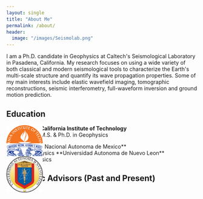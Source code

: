 ```yaml
---
layout: single
title: "About Me"
permalink: /about/
header:
  image: "/images/Seismolab.png"
---
```


I am a Ph.D. candidate in Geophysics at Caltech's Seismological Laboratory in Pasadena, California. My research focuses on using a wide variety of both classical and modern seismological tools to characterize the Earth's multi-scale structure and quantify its wave propagation properties. Some of my main interests include elastic wavefield imaging, tomographic reconstructions, seismic interferometry, full-waveform inversion and ground motion prediction.

## Education
<div id="over" style="position:absolute; width:10%; height:10%" alt="Caltech">
  <img src="/images/CALTECH_LOGO.png">
</div>

<p style="margin-left: 90px"><b>California Institute of Technology</b><br>M.S. & Ph.D. in Geophysics</p>
<div id="over" style="position:absolute; width:10%; height:10%" alt="UNAM">
  <img src="/images/UNAM_LOGO.png">
</div>
**Universidad Nacional Autonoma de Mexico**
<br>
M.S. in Geophysics

<div id="over" style="position:absolute; width:10%; height:10%" alt="UANL">
  <img src="/images/UANL_LOGO.png">
</div>
**Universidad Autonoma de Nuevo Leon**
<br>
B.S in Geophysics

## Academic Advisors (Past and Present)
